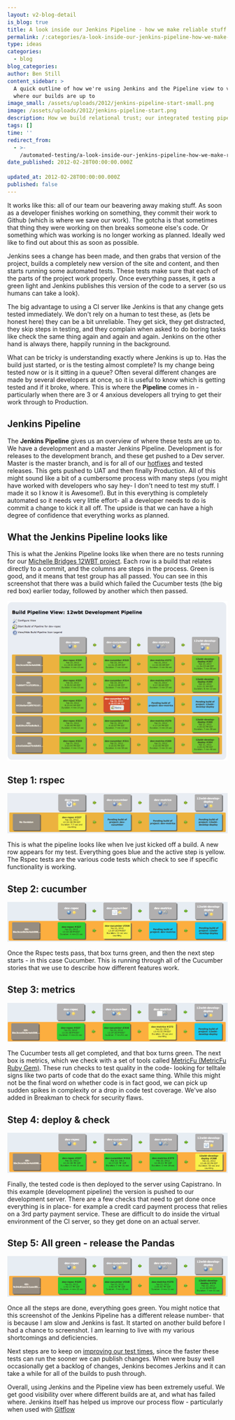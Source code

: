 ```yaml
---
layout: v2-blog-detail
is_blog: true
title: A look inside our Jenkins Pipeline - how we make reliable stuff
permalink: /:categories/a-look-inside-our-jenkins-pipeline-how-we-make-reliable-stuff/
type: ideas
categories:
  - blog
blog_categories:
author: Ben Still
content_sidebar: >
  A quick outline of how we're using Jenkins and the Pipeline view to visualise
  where our builds are up to
image_small: /assets/uploads/2012/jenkins-pipeline-start-small.png
image: /assets/uploads/2012/jenkins-pipeline-start.png
description: How we build relational trust; our integrated testing pipeline
tags: []
time: ''
redirect_from:
  - >-
    /automated-testing/a-look-inside-our-jenkins-pipeline-how-we-make-reliable-stuff/
date_published: 2012-02-28T00:00:00.000Z

updated_at: 2012-02-28T00:00:00.000Z
published: false
---
```


It works like this: all of our team our beavering away making stuff. As soon as a developer finishes working on something, they commit their work to Github (which is where we save our work). The gotcha is that sometimes that thing they were working on then breaks someone else's code. Or something which was working is no longer working as planned. Ideally wed like to find out about this as soon as possible.

Jenkins sees a change has been made, and then grabs that version of the project, builds a completely new version of the site and content, and then starts running some automated tests. These tests make sure that each of the parts of the project work properly. Once everything passes, it gets a green light and Jenkins publishes this version of the code to a server (so us humans can take a look).

The big advantage to using a CI server like Jenkins is that any change gets tested immediately. We don't rely on a human to test these, as (lets be honest here) they can be a bit unreliable. They get sick, they get distracted, they skip steps in testing, and they complain when asked to do boring tasks like check the same thing again and again and again. Jenkins on the other hand is always there, happily running in the background.

What can be tricky is understanding exactly where Jenkins is up to. Has the build just started, or is the testing almost complete? Is my change being tested now or is it sitting in a queue? Often several different changes are made by several developers at once, so it is useful to know which is getting tested and if it broke, where. This is where the **Pipeline** comes in - particularly when there are 3 or 4 anxious developers all trying to get their work through to Production.

## Jenkins Pipeline

The **Jenkins Pipeline** gives us an overview of where these tests are up to. We have a development and a master Jenkins Pipeline. Development is for releases to the development branch, and these get pushed to a Dev server. Master is the master branch, and is for all of our [hotfixes](/devops/how-a-project-gets-tested-and-deployed-with-gitflow/) and tested releases. This gets pushed to UAT and then finally Production. All of this might sound like a bit of a cumbersome process with many steps (you might have worked with developers who say hey- I don't need to test my stuff. I made it so I know it is Awesome!). But in this everything is completely automated so it needs very little effort- all a developer needs to do is commit a change to kick it all off. The upside is that we can have a high degree of confidence that everything works as planned.

## What the Jenkins Pipeline looks like

This is what the Jenkins Pipeline looks like when there are no tests running for our [Michelle Bridges 12WBT project](/portfolio/12wbt/). Each row is a build that relates directly to a commit, and the columns are steps in the process. Green is good, and it means that test group has all passed. You can see in this screenshot that there was a build which failed the Cucumber tests (the big red box) earlier today, followed by another which then passed.

![Jenkins Pipeline before a build has been kicked off](/assets/uploads/2012/jenkins-pipeline-start.png)

## Step 1: rspec

![Jenkins Pipeline showing RSpec test running](/assets/uploads/2012/jenkins-pipeline-rspec.png)

This is what the pipeline looks like when Ive just kicked off a build. A new row appears for my test. Everything goes blue and the active step is yellow. The Rspec tests are the various code tests which check to see if specific functionality is working.

## Step 2: cucumber

![Jenkins Pipeline showing Cucumber test running](/assets/uploads/2012/jenkins-pipeline-cucumber.png)

Once the Rspec tests pass, that box turns green, and then the next step starts - in this case Cucumber. This is running through all of the Cucumber stories that we use to describe how different features work.

## Step 3: metrics

![Pipeline showing MetricFu test running](/assets/uploads/2012/jenkins-pipeline-metrics.png)

The Cucumber tests all get completed, and that box turns green. The next box is metrics, which we check with a set of tools called [MetricFu (MetricFu Ruby Gem)](http://metric-fu.rubyforge.org/). These run checks to test quality in the code- looking for telltale signs like two parts of code that do the exact same thing. While this might not be the final word on whether code is in fact good, we can pick up sudden spikes in complexity or a drop in code test coverage. We've also added in Breakman to check for security flaws.

## Step 4: deploy & check

![Jenkins Pipeline showing final post deploy test running](/assets/uploads/2012/jenkins-pipeline-deploy.png)

Finally, the tested code is then deployed to the server using Capistrano. In this example (development pipeline) the version is pushed to our development server. There are a few checks that need to get done once everything is in place- for example a credit card payment process that relies on a 3rd party payment service. These are difficult to do inside the virtual environment of the CI server, so they get done on an actual server.

## Step 5: All green - release the Pandas

![Jenkins Pipeline once a build is complete](/assets/uploads/2012/jenkins-pipeline-end.png)

Once all the steps are done, everything goes green. You might notice that this screenshot of the Jenkins Pipeline has a different release number- that is because I am slow and Jenkins is fast. It started on another build before I had a chance to screenshot. I am learning to live with my various shortcomings and deficiencies.

Next steps are to keep on [improving our test times](http://arrrrcamp.be/videos/2011/corey-haines—-fast-rails-tests/), since the faster these tests can run the sooner we can publish changes. When were busy well occasionally get a backlog of changes, Jenkins becomes Jerkins and it can take a while for all of the builds to push through.

Overall, using Jenkins and the Pipeline view has been extremely useful. We get good visibility over where different builds are at, and what has failed where. Jenkins itself has helped us improve our process flow - particularly when used with [Gitflow](/devops/how-a-project-gets-tested-and-deployed-with-gitflow/)
